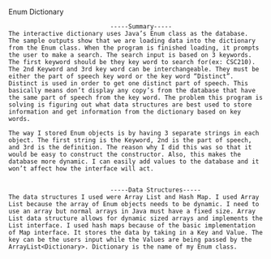 Enum Dictionary
	
								-----Summary-----
	The interactive dictionary uses Java’s Enum class as the database. 
	The sample outputs show that we are loading data into the dictionary from the Enum class. When the program is finished loading, it prompts the user to make a search. The search input is based on 3 keywords. The first keyword should be they key word to search for(ex: CSC210). The 2nd Keyword and 3rd key word can be interchangeable. They must be either the part of speech key word or the key word “Distinct”. Distinct is used in order to get one distinct part of speech. This basically means don’t display any copy’s from the database that have the same part of speech from the key word. The problem this program is solving is figuring out what data structures are best used to store information and get information from the dictionary based on key words. 

	The way I stored Enum objects is by having 3 separate strings in each object. The first string is the Keyword, 2nd is the part of speech, and 3rd is the definition. The reason why I did this was so that it would be easy to construct the constructor. Also, this makes the database more dynamic. I can easily add values to the database and it won’t affect how the interface will act.


								-----Data Structures-----
	The data structures I used were Array List and Hash Map. I used Array List because the array of Enum objects needs to be dynamic. I need to use an array but normal arrays in Java must have a fixed size. Array List data structure allows for dynamic sized arrays and implements the List interface. I used hash maps because of the basic implementation of Map interface. It stores the data by taking in a Key and Value. The key can be the users input while the Values are being passed by the ArrayList<Dictionary>. Dictionary is the name of my Enum class.